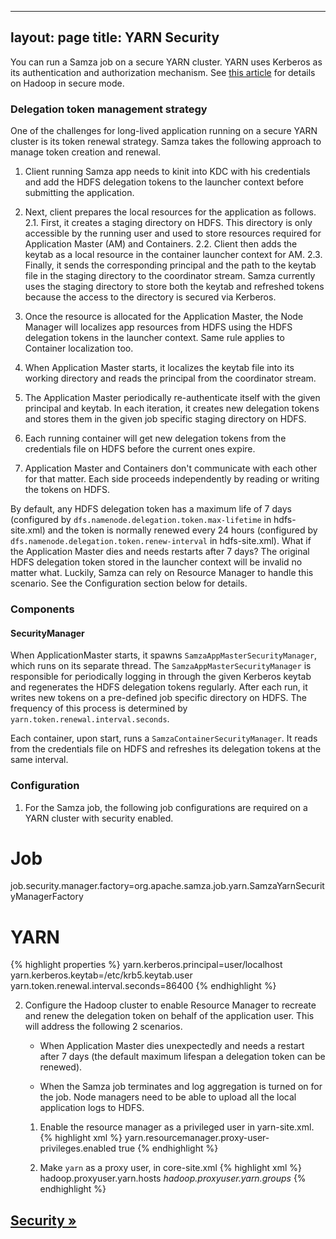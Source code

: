 ---
layout: page
title: YARN Security
--------------------
<!--
   Licensed to the Apache Software Foundation (ASF) under one or more
   contributor license agreements.  See the NOTICE file distributed with
   this work for additional information regarding copyright ownership.
   The ASF licenses this file to You under the Apache License, Version 2.0
   (the "License"); you may not use this file except in compliance with
   the License.  You may obtain a copy of the License at

       http://www.apache.org/licenses/LICENSE-2.0

   Unless required by applicable law or agreed to in writing, software
   distributed under the License is distributed on an "AS IS" BASIS,
   WITHOUT WARRANTIES OR CONDITIONS OF ANY KIND, either express or implied.
   See the License for the specific language governing permissions and
   limitations under the License.
-->

You can run a Samza job on a secure YARN cluster. YARN uses Kerberos as its authentication and authorization mechanism. See [this article](https://hadoop.apache.org/docs/r2.7.2/hadoop-project-dist/hadoop-common/SecureMode.html) for details on Hadoop in secure mode.

### Delegation token management strategy

One of the challenges for long-lived application running on a secure YARN cluster is its token renewal strategy. Samza takes the following approach to manage token creation and renewal.

1. Client running Samza app needs to kinit into KDC with his credentials and add the HDFS delegation tokens to the launcher context before submitting the application.

2. Next, client prepares the local resources for the application as follows.
2.1. First, it creates a staging directory on HDFS. This directory is only accessible by the running user and used to store resources required for Application Master (AM) and Containers.
2.2. Client then adds the keytab as a local resource in the container launcher context for AM.
2.3. Finally, it sends the corresponding principal and the path to the keytab file in the staging directory to the coordinator stream. Samza currently uses the staging directory to store both the keytab and refreshed tokens because the access to the directory is secured via Kerberos.

3. Once the resource is allocated for the Application Master, the Node Manager will localizes app resources from HDFS using the HDFS delegation tokens in the launcher context. Same rule applies to Container localization too. 

4. When Application Master starts, it localizes the keytab file into its working directory and reads the principal from the coordinator stream.

5. The Application Master periodically re-authenticate itself with the given principal and keytab. In each iteration, it creates new delegation tokens and stores them in the given job specific staging directory on HDFS.

6. Each running container will get new delegation tokens from the credentials file on HDFS before the current ones expire.

7. Application Master and Containers don't communicate with each other for that matter. Each side proceeds independently by reading or writing the tokens on HDFS.

By default, any HDFS delegation token has a maximum life of 7 days (configured by `dfs.namenode.delegation.token.max-lifetime` in hdfs-site.xml) and the token is normally renewed every 24 hours (configured by `dfs.namenode.delegation.token.renew-interval` in hdfs-site.xml). What if the Application Master dies and needs restarts after 7 days? The original HDFS delegation token stored in the launcher context will be invalid no matter what. Luckily, Samza can rely on Resource Manager to handle this scenario. See the Configuration section below for details.  

### Components

#### SecurityManager

When ApplicationMaster starts, it spawns `SamzaAppMasterSecurityManager`, which runs on its separate thread. The `SamzaAppMasterSecurityManager` is responsible for periodically logging in through the given Kerberos keytab and regenerates the HDFS delegation tokens regularly. After each run, it writes new tokens on a pre-defined job specific directory on HDFS. The frequency of this process is determined by `yarn.token.renewal.interval.seconds`.

Each container, upon start, runs a `SamzaContainerSecurityManager`. It reads from the credentials file on HDFS and refreshes its delegation tokens at the same interval.

### Configuration

1. For the Samza job, the following job configurations are required on a YARN cluster with security enabled.
# Job
job.security.manager.factory=org.apache.samza.job.yarn.SamzaYarnSecurityManagerFactory

# YARN
{% highlight properties %}
yarn.kerberos.principal=user/localhost
yarn.kerberos.keytab=/etc/krb5.keytab.user
yarn.token.renewal.interval.seconds=86400
{% endhighlight %}

2. Configure the Hadoop cluster to enable Resource Manager to recreate and renew the delegation token on behalf of the application user. This will address the following 2 scenarios.

    * When Application Master dies unexpectedly and needs a restart after 7 days (the default maximum lifespan a delegation token can be renewed).

    * When the Samza job terminates and log aggregation is turned on for the job. Node managers need to be able to upload all the local application logs to HDFS.

    1. Enable the resource manager as a privileged user in yarn-site.xml.
    {% highlight xml %}
        <property>
            <name>yarn.resourcemanager.proxy-user-privileges.enabled</name>
            <value>true</value>
        </property>
    {% endhighlight %}

    2. Make `yarn` as a proxy user, in core-site.xml
    {% highlight xml %}
        <property>
            <name>hadoop.proxyuser.yarn.hosts</name>
            <value>*</value>
        </property>
        <property>
            <name>hadoop.proxyuser.yarn.groups</name>
            <value>*</value>
        </property>
    {% endhighlight %}

## [Security &raquo;](../operations/security.html)
